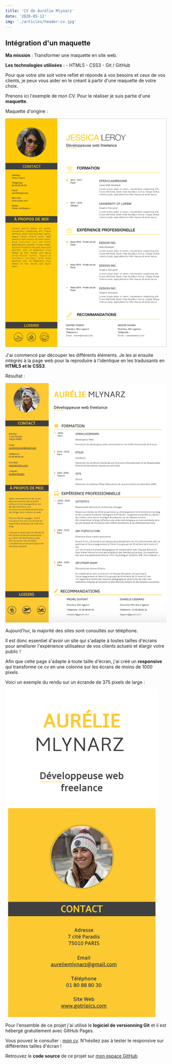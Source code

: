 ```yaml
---
title: 'CV de Aurélie Mlynarz'
date: '2020-05-12'
img: './articles/header-cv.jpg'
---
```


## Intégration d'un maquette

**Ma mission** : Transformer une maquette en site web.

**Les technologies utilisées** : 
    - HTML5 
    - CSS3 
    - Git / GitHub

Pour que votre site soit votre reflet et réponde à vos besoins et ceux de vos clients, je peux vous aider en le créant à partir d'une maquette de votre choix.

Prenons ici l'exemple de mon CV. Pour le réaliser je suis partie d'une **maquette**.

Maquette d'origine :

![Maquette d'origine](./img-cv/maquette-cv.png) 

J'ai commencé par découper les différents éléments.
Je les ai ensuite intégrés à la page web pour la reproduire à l'identique en les traduisants en **HTML5 et le CSS3**.

Résultat :

![cv Aurélie Mlynarz](./img-cv/cv-aurelie-mlynarz.png)

Aujourd'hui, la majorité des sites sont consultés sur téléphone.

Il est donc essentiel d'avoir un site qui s'adapte à toutes tailles d'écrans pour améliorer l'expérience utilisateur de vos clients actuels et élargir votre public !

Afin que cette page s'adapte à toute taille d'écran, j'ai créé un **responsive** qui transforme ce cv en une colonne sur les écrans de moins de 1000 pixels.

Voici un exemple du rendu sur un écrande de 375 pixels de large :

![cv responsive](./img-cv/cv-responsive.png)

Pour l'ensemble de ce projet j'ai utilisé le **logiciel de versionning Git** et il est hébergé gratuitement avec GitHub Pages. 

Vous pouvez le consulter : [mon cv](https://lilimly.github.io/cv_aurelie_mlynarz/ "Lien vers mon CV"). N'hésitez pas à tester le responsive sur différentes tailles d'écran !

Retrouvez le **code source** de ce projet sur [mon espace GitHub](https://github.com/Lilimly/cv_aurelie_mlynarz "Code source de mon CV")